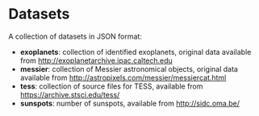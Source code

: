 
# Datasets

A collection of datasets in JSON format:

* **exoplanets**: collection of identified exoplanets, original data available from http://exoplanetarchive.ipac.caltech.edu
* **messier**: collection of Messier astronomical objects, original data available from http://astropixels.com/messier/messiercat.html
* **tess**: collection of source files for TESS, available from https://archive.stsci.edu/tess/
* **sunspots**: number of sunspots, available from http://sidc.oma.be/ 

